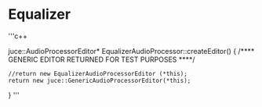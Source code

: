 # Equalizer
 
'''c++

juce::AudioProcessorEditor* EqualizerAudioProcessor::createEditor()
{
    /****
        GENERIC EDITOR RETURNED FOR TEST PURPOSES
    ****/

    //return new EqualizerAudioProcessorEditor (*this);
    return new juce::GenericAudioProcessorEditor(*this);
}
'''
